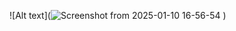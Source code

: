 ![Alt text](![Screenshot from 2025-01-10 16-56-54](https://github.com/user-attachments/assets/ac040132-501d-4f22-a00c-88868f35052a)
)
